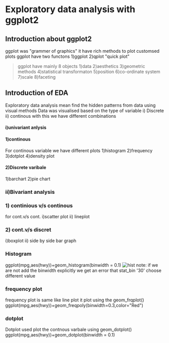# Exploratory data analysis with ggplot2
## Introduction about ggplot2
ggplot was "grammer of graphics" it have rich methods to plot customsed plots
ggplot have two functons
1)ggplot
2)qplot "quick plot"
>ggplot have mainly 8 objects
1)data
2)aesthetics
3)geometric methods
4)statistical transformaton
5)position
6)co-ordinate system
7)scale
8)faceting
## Introduction of EDA
 Exploratory data analysis mean find the hidden patterns from data using visual methods
Data was visualised based on the type of variable 
i) Discrete 
ii) continous 
with this we have different combinations

#### i)univariant anlysis
#### 1)continous 
For continous variable we have different plots
1)histogram
2)frequency
3)dotplot
4)density plot
#### 2)Discrete varibale
1)barchart
2)pie chart
### ii)Bivariant analysis
### 1) continious v/s continous
for cont.v/s cont.
i)scatter plot
ii) lineplot
### 2) cont.v/s discret
i)boxplot
ii) side by side bar graph
### Histogram 
ggplot(mpg,aes(hwy))+geom_histogram(binwidth = 0.1)
![hist](https://cloud.githubusercontent.com/assets/24644939/26559738/0f5b0c82-44cf-11e7-8317-b76ac68eef73.png)
note: if we are not add the binwidth explicitly we get an error that stat_bin '30' choose different value
### frequency plot
frequency plot is same like line plot it plot using the geom_frqplot()
ggplot(mpg,aes(hwy))+geom_freqpoly(binwidth=0.3,color="Red")

### dotplot
Dotplot used plot the contnous varbale using geom_dotplot()
ggplot(mpg,aes(hwy))+geom_dotplot(binwidth = 0.1)
 

